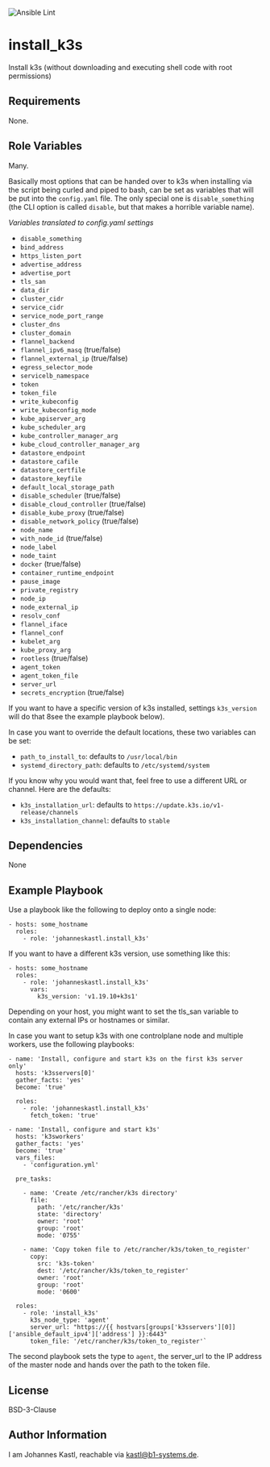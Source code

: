 ![Ansible Lint](https://github.com/johanneskastl/ansible-role-install_k3s/workflows/Ansible%20Lint/badge.svg)

install_k3s
=========

Install k3s (without downloading and executing shell code with root permissions)

Requirements
------------

None.

Role Variables
--------------

Many.

Basically most options that can be handed over to k3s when installing via the script being curled and piped to bash, can be set as variables that will be put into the `config.yaml` file.
The only special one is `disable_something` (the CLI option is called `disable`, but that makes a horrible variable name).

*Variables translated to config.yaml settings*
- `disable_something`
- `bind_address`
- `https_listen_port`
- `advertise_address`
- `advertise_port`
- `tls_san`
- `data_dir`
- `cluster_cidr`
- `service_cidr`
- `service_node_port_range`
- `cluster_dns`
- `cluster_domain`
- `flannel_backend`
- `flannel_ipv6_masq` (true/false)
- `flannel_external_ip` (true/false)
- `egress_selector_mode`
- `servicelb_namespace`
- `token`
- `token_file`
- `write_kubeconfig`
- `write_kubeconfig_mode`
- `kube_apiserver_arg`
- `kube_scheduler_arg`
- `kube_controller_manager_arg`
- `kube_cloud_controller_manager_arg`
- `datastore_endpoint`
- `datastore_cafile`
- `datastore_certfile`
- `datastore_keyfile`
- `default_local_storage_path`
- `disable_scheduler` (true/false)
- `disable_cloud_controller` (true/false)
- `disable_kube_proxy` (true/false)
- `disable_network_policy` (true/false)
- `node_name`
- `with_node_id` (true/false)
- `node_label`
- `node_taint`
- `docker` (true/false)
- `container_runtime_endpoint`
- `pause_image`
- `private_registry`
- `node_ip`
- `node_external_ip`
- `resolv_conf`
- `flannel_iface`
- `flannel_conf`
- `kubelet_arg`
- `kube_proxy_arg`
- `rootless` (true/false)
- `agent_token`
- `agent_token_file`
- `server_url`
- `secrets_encryption` (true/false)

If you want to have a specific version of k3s installed, settings `k3s_version` will do that 8see the example playbook below).

In case you want to override the default locations, these two variables can be set:
- `path_to_install_to`: defaults to `/usr/local/bin`
- `systemd_directory_path`: defaults to `/etc/systemd/system`

If you know why you would want that, feel free to use a different URL or channel. Here are the defaults:
- `k3s_installation_url`: defaults to `https://update.k3s.io/v1-release/channels`
- `k3s_installation_channel`: defaults to `stable`

Dependencies
------------

None

Example Playbook
----------------

Use a playbook like the following to deploy onto a single node:

```
- hosts: some_hostname
  roles:
    - role: 'johanneskastl.install_k3s'
```

If you want to have a different k3s version, use something like this:
```
- hosts: some_hostname
  roles:
    - role: 'johanneskastl.install_k3s'
      vars:
        k3s_version: 'v1.19.10+k3s1'
```

Depending on your host, you might want to set the tls_san variable to contain any external IPs or hostnames or similar.

In case you want to setup k3s with one controlplane node and multiple workers, use the following playbooks:

```
- name: 'Install, configure and start k3s on the first k3s server only'
  hosts: 'k3sservers[0]'
  gather_facts: 'yes'
  become: 'true'

  roles:
    - role: 'johanneskastl.install_k3s'
      fetch_token: 'true'
```

```
- name: 'Install, configure and start k3s'
  hosts: 'k3sworkers'
  gather_facts: 'yes'
  become: 'true'
  vars_files:
    - 'configuration.yml'

  pre_tasks:

    - name: 'Create /etc/rancher/k3s directory'
      file:
        path: '/etc/rancher/k3s'
        state: 'directory'
        owner: 'root'
        group: 'root'
        mode: '0755'

    - name: 'Copy token file to /etc/rancher/k3s/token_to_register'
      copy:
        src: 'k3s-token'
        dest: '/etc/rancher/k3s/token_to_register'
        owner: 'root'
        group: 'root'
        mode: '0600'

  roles:
    - role: 'install_k3s'
      k3s_node_type: 'agent'
      server_url: "https://{{ hostvars[groups['k3sservers'][0]]['ansible_default_ipv4']['address'] }}:6443"
      token_file: '/etc/rancher/k3s/token_to_register'`
```

The second playbook sets the type to `agent`, the server_url to the IP address of the master node and hands over the path to the token file.

License
-------

BSD-3-Clause

Author Information
------------------

I am Johannes Kastl, reachable via kastl@b1-systems.de.
